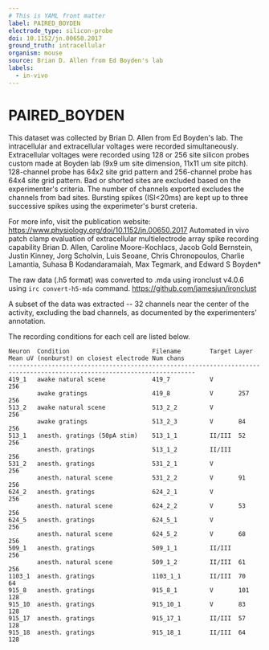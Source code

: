 ```yaml
---
# This is YAML front matter
label: PAIRED_BOYDEN
electrode_type: silicon-probe
doi: 10.1152/jn.00650.2017
ground_truth: intracellular
organism: mouse
source: Brian D. Allen from Ed Boyden's lab
labels:
  - in-vivo
---
```


# PAIRED_BOYDEN

This dataset was collected by Brian D. Allen from Ed Boyden's lab. The intracellular and extracellular voltages were recorded simultaneously.
Extracellular voltages were recorded using 128 or 256 site silicon probes custom made at Boyden lab (9x9 um site dimension, 11x11 um site pitch).
128-channel probe has 64x2 site grid pattern and 256-channel probe has 64x4 site grid pattern.
Bad or shorted sites are excluded based on the experimenter's criteria. The number of channels exported excludes the channels from bad sites. 
Bursting spikes (ISI<20ms) are kept up to three successive spikes using the experimeter's burst creteria.

For more info, visit the publication website:
https://www.physiology.org/doi/10.1152/jn.00650.2017
Automated in vivo patch clamp evaluation of extracellular multielectrode array spike recording capability
Brian D. Allen, Caroline Moore-Kochlacs, Jacob Gold Bernstein, Justin Kinney, Jorg Scholvin, Luis Seoane, Chris Chronopoulos, Charlie Lamantia, Suhasa B Kodandaramaiah, Max Tegmark, and Edward S Boyden*

The raw data (.h5 format) was converted to .mda using ironclust v4.0.6 using `irc convert-h5-mda` command.
https://github.com/jamesjun/ironclust

A subset of the data was extracted -- 32 channels near the center of the activity, excluding the bad channels, as documented by the experimenters' annotation.

The recording conditions for each cell are listed below.

```
Neuron  Condition                       Filename        Target Layer    Mean uV (nonburst) on closest electrode Num chans
--------------------------------------------------------------------------------------------------------------------------
419_1   awake natural scene             419_7           V               256
        awake gratings                  419_8           V       257     256
513_2   awake natural scene             513_2_2         V               256
        awake gratings                  513_2_3         V       84      256
513_1   anesth. gratings (50pA stim)    513_1_1         II/III  52      256
        anesth. gratings                513_1_2         II/III          256
531_2   anesth. gratings                531_2_1         V               256
        anesth. natural scene           531_2_2         V       91      256
624_2   anesth. gratings                624_2_1         V               256
        anesth. natural scene           624_2_2         V       53      256
624_5   anesth. gratings                624_5_1         V               256
        anesth. natural scene           624_5_2         V       68      256
509_1   anesth. gratings                509_1_1         II/III          256
        anesth. natural scene           509_1_2         II/III  61      256
1103_1  anesth. gratings                1103_1_1        II/III  70      64
915_8   anesth. gratings                915_8_1         V       101     128
915_10  anesth. gratings                915_10_1        V       83      128
915_17  anesth. gratings                915_17_1        II/III  57      128
915_18  anesth. gratings                915_18_1        II/III  64      128
```
